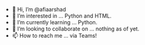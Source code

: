 - 👋 Hi, I’m @afiaarshad
- 👀 I’m interested in ... Python and HTML.
- 🌱 I’m currently learning ... Python.
- 💞️ I’m looking to collaborate on ... nothing as of yet.
- 📫 How to reach me ... via Teams!

<!---
afiaarshad/afiaarshad is a ✨ special ✨ repository because its `README.md` (this file) appears on your GitHub profile.
You can click the Preview link to take a look at your changes.
--->

